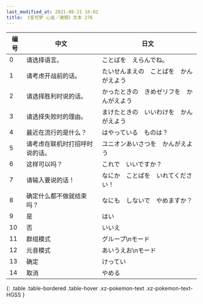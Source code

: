 ```yaml
---
last_modified_at: 2021-08-21 16:02
title: 《宝可梦 心金／魂银》文本 276
---
```

| 编号 | 中文 | 日文 |
| ---- | ---- | ---- |
| 0 | 请选择语言。 | ことばを　えらんでね。 |
| 1 | 请考虑开战前的话。 | たいせんまえの　ことばを　かんがえよう |
| 2 | 请选择胜利时说的话。 | かったときの　きめゼリフを　かんがえよう |
| 3 | 请选择失败时的理由。 | まけたときの　いいわけを　かんがえよう |
| 4 | 最近在流行的是什么？ | はやっている　ものは？ |
| 5 | 请考虑在联机时打招呼时说的话。 | ユニオンあいさつを　かんがえよう |
| 6 | 这样可以吗？ | これで　いいですか？ |
| 7 | 请输入要说的话！ | なにか　ことばを　いれてください！ |
| 8 | 确定什么都不做就结束吗？ | なにも　しないで　やめますか？ |
| 9 | 是 | はい |
| 10 | 否 | いいえ |
| 11 | 群组模式 | グループ\nモード |
| 12 | 元音模式 | あいうえお\nモード |
| 13 | 确定 | けってい |
| 14 | 取消 | やめる |
{: .table .table-bordered .table-hover .xz-pokemon-text .xz-pokemon-text-HGSS }